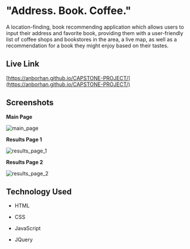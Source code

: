 # "Address. Book. Coffee."

A location-finding, book recommending application which allows users to input their address and favorite book, providing them with a user-friendly list of coffee shops and bookstores in the area, a live map, as well as a recommendation for a book they might enjoy based on their tastes.

## Live Link

[https://anborhan.github.io/CAPSTONE-PROJECT/](https://anborhan.github.io/CAPSTONE-PROJECT/)

## Screenshots

**Main Page**

![main_page](https://i.imgur.com/bt09B4i.jpg)

**Results Page 1**

![results_page_1](https://i.imgur.com/n9TwifE.png)

**Results Page 2**

![results_page_2](https://i.imgur.com/bJpa0tf.png)

## Technology Used

* HTML

* CSS

* JavaScript

* JQuery

